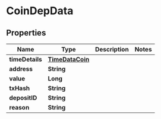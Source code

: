 
# CoinDepData

## Properties
Name | Type | Description | Notes
------------ | ------------- | ------------- | -------------
**timeDetails** | [**TimeDataCoin**](TimeDataCoin.md) |  | 
**address** | **String** |  | 
**value** | **Long** |  | 
**txHash** | **String** |  | 
**depositID** | **String** |  | 
**reason** | **String** |  | 



